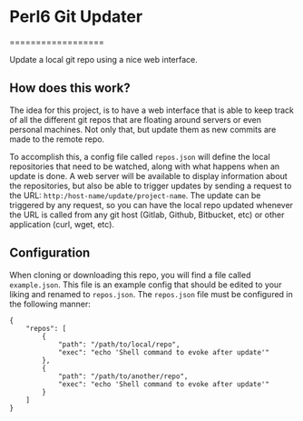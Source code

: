 # Perl6 Git Updater
==================

Update a local git repo using a nice web interface.

## How does this work?

The idea for this project, is to have a web interface that is able to keep track of all the different git repos that are floating around servers or even personal machines. Not only that, but update them as new commits are made to the remote repo.

To accomplish this, a config file called `repos.json` will define the local repositories that need to be watched, along with what happens when an update is done. A web server will be available to display information about the repositories, but also be able to trigger updates by sending a request to the URL: `http:/host-name/update/project-name`. The update can be triggered by any request, so you can have the local repo updated whenever the URL is called from any git host (Gitlab, Github, Bitbucket, etc) or other application (curl, wget, etc).

## Configuration

When cloning or downloading this repo, you will find a file called `example.json`. This file is an example config that should be edited to your liking and renamed to `repos.json`. The `repos.json` file must be configured in the following manner:

```
{
    "repos": [
        {
            "path": "/path/to/local/repo",
            "exec": "echo 'Shell command to evoke after update'"
        },
        {
            "path": "/path/to/another/repo",
            "exec": "echo 'Shell command to evoke after update'"
        }
    ]
}
```
